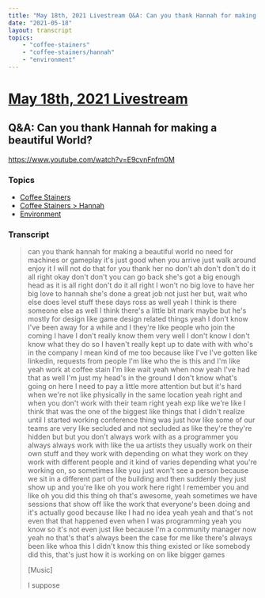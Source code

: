 ```yaml
---
title: "May 18th, 2021 Livestream Q&A: Can you thank Hannah for making a beautiful World?"
date: "2021-05-18"
layout: transcript
topics:
    - "coffee-stainers"
    - "coffee-stainers/hannah"
    - "environment"
---
```

# [May 18th, 2021 Livestream](../2021-05-18.md)
## Q&A: Can you thank Hannah for making a beautiful World?
https://www.youtube.com/watch?v=E9cvnFnfm0M

### Topics
* [Coffee Stainers](../topics/coffee-stainers.md)
* [Coffee Stainers > Hannah](../topics/coffee-stainers/hannah.md)
* [Environment](../topics/environment.md)

### Transcript

> can you thank hannah for making a beautiful world no need for machines or gameplay it's just good when you arrive just walk around enjoy it I will not do that for you thank her no don't ah don't don't do it all right okay don't don't you can go back she's got a big enough head as it is all right don't do it all right I won't no big love to have her big love to hannah she's done a great job not just her but, wait who else does level stuff these days ross as well yeah I think is there someone else as well I think there's a little bit mark maybe but he's mostly for design like game design related things yeah I don't know I've been away for a while and I they're like people who join the coming I have I don't really know them very well I don't know I don't know what they do so I haven't really kept up to date with with who's in the company I mean kind of me too because like I've I've gotten like linkedin, requests from people I'm like who the is this and I'm like yeah work at coffee stain I'm like wait yeah when now yeah I've had that as well I'm just my head's in the ground I don't know what's going on here I need to pay a little more attention but but it's hard when we're not like physically in the same location yeah right and when you don't work with their team right yeah exp like we're like I think that was the one of the biggest like things that I didn't realize until I started working conference thing was just how like some of our teams are very like secluded and not secluded as like they're they're hidden but but you don't always work with as a programmer you always always work with like the ua artists they usually work on their own stuff and they work with depending on what they work on they work with different people and it kind of varies depending what you're working on, so sometimes like you just won't see a person because we sit in a different part of the building and then suddenly they just show up and you're like oh you work here right I remember you and like oh you did this thing oh that's awesome, yeah sometimes we have sessions that show off like the work that everyone's been doing and it's actually good because like I had no idea yeah yeah and that's not even that that happened even when I was programming yeah you know so it's not even just like because I'm a community manager now yeah no that's that's always been the case for me like there's always been like whoa this I didn't know this thing existed or like somebody did this, that's just how it is working on on like bigger games
>
> [Music]
>
> I suppose
